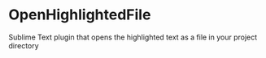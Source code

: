 # OpenHighlightedFile
Sublime Text plugin that opens the highlighted text as a file in your project directory
